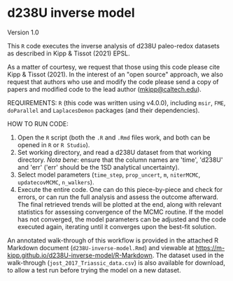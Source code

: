 # d238U inverse model

Version 1.0

This `R` code executes the inverse analysis of d238U paleo-redox datasets as described in Kipp & Tissot (2021) EPSL. 

As a matter of courtesy, we request that those using this code please cite Kipp & Tissot (2021). In the interest of an "open source" approach, we also request that authors who use and modify the code please send a copy of papers and modified code to the lead author (mkipp@caltech.edu).

REQUIREMENTS: `R` (this code was written using v4.0.0), including `msir`, `FME`, `doParallel` and `LaplacesDemon` packages (and their dependencies).

HOW TO RUN CODE:
1) Open the `R` script (both the `.R` and `.Rmd` files work, and both can be opened in `R` or `R Studio`).
2) Set working directory, and read a d238U dataset from that working directory. *Nota bene*: ensure that the column names are 'time', 'd238U' and 'err' ('err' should be the 1SD analytical uncertainty).
3) Select model parameters (`time_step`, `prop_uncert`, `m`, `niterMCMC`, `updatecovMCMC`, `n_walkers`).
4) Execute the entire code. One can do this piece-by-piece and check for errors, or can run the full analysis and assess the outcome afterward. The final retrieved trends will be plotted at the end, along with relevant statistics for assessing convergence of the MCMC routine. If the model has not converged, the model parameters can be adjusted and the code executed again, iterating until it converges upon the best-fit solution.

An annotated walk-through of this workflow is provided in the attached R Markdown document (`d238U-inverse-model.Rmd`) and viewable at https://m-kipp.github.io/d238U-inverse-model/R-Markdown. The dataset used in the walk-through (`jost_2017_Triassic_data.csv`) is also available for download, to allow a test run before trying the model on a new dataset. 
